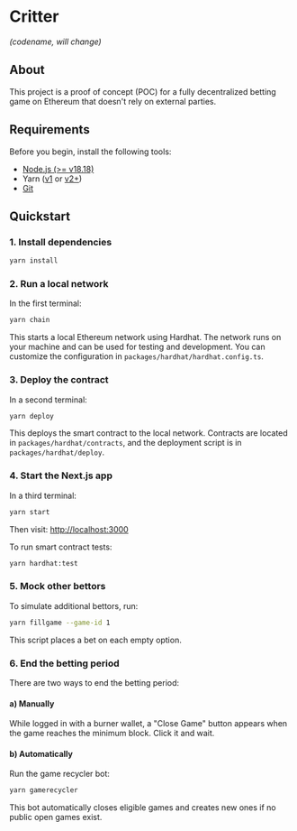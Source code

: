 # Critter

_(codename, will change)_

## About

This project is a proof of concept (POC) for a fully decentralized betting game on Ethereum that doesn't rely on external parties.

## Requirements

Before you begin, install the following tools:

- [Node.js (>= v18.18)](https://nodejs.org/en/download/)
- Yarn ([v1](https://classic.yarnpkg.com/en/docs/install/) or [v2+](https://yarnpkg.com/getting-started/install))
- [Git](https://git-scm.com/downloads)

## Quickstart

### 1. Install dependencies

```sh
yarn install
```

### 2. Run a local network

In the first terminal:

```sh
yarn chain
```

This starts a local Ethereum network using Hardhat. The network runs on your machine and can be used for testing and development. You can customize the configuration in `packages/hardhat/hardhat.config.ts`.

### 3. Deploy the contract

In a second terminal:

```sh
yarn deploy
```

This deploys the smart contract to the local network. Contracts are located in `packages/hardhat/contracts`, and the deployment script is in `packages/hardhat/deploy`.

### 4. Start the Next.js app

In a third terminal:

```sh
yarn start
```

Then visit: [http://localhost:3000](http://localhost:3000)

To run smart contract tests:

```sh
yarn hardhat:test
```

### 5. Mock other bettors

To simulate additional bettors, run:

```sh
yarn fillgame --game-id 1
```

This script places a bet on each empty option.

### 6. End the betting period

There are two ways to end the betting period:

#### a) Manually

While logged in with a burner wallet, a "Close Game" button appears when the game reaches the minimum block. Click it and wait.

#### b) Automatically

Run the game recycler bot:

```sh
yarn gamerecycler
```

This bot automatically closes eligible games and creates new ones if no public open games exist.
